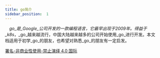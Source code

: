 ```yaml
---
title: go简介
sidebar_position:  1
---
```


 _go_是_Google_公司开发的一款编程语言，它最早出现于2009年。得益于_k8s_，_go_越来越流行，中国大陆越来越多的公司开始使用_go_进行开发。本文档适用于初学_go_的朋友，也希望对熟悉_go_的朋友有一定启发。

[署名-非商业性使用-禁止演绎 4.0 国际](https://creativecommons.org/licenses/by-nc-nd/4.0/deed.zh)
